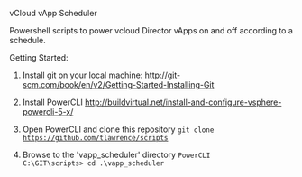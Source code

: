 vCloud vApp Scheduler

Powershell scripts to power vcloud Director vApps on and off according to a schedule.

Getting Started:

1. Install git on your local machine:
http://git-scm.com/book/en/v2/Getting-Started-Installing-Git

2. Install PowerCLI
http://buildvirtual.net/install-and-configure-vsphere-powercli-5-x/

3. Open PowerCLI and clone this repository
<code>git clone https://github.com/tlawrence/scripts</code>

4. Browse to the 'vapp_scheduler' directory
<code>PowerCLI C:\GIT\scripts> cd .\vapp_scheduler</code>
